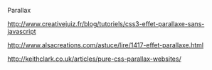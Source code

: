 

Parallax


http://www.creativejuiz.fr/blog/tutoriels/css3-effet-parallaxe-sans-javascript

http://www.alsacreations.com/astuce/lire/1417-effet-parallaxe.html

http://keithclark.co.uk/articles/pure-css-parallax-websites/





